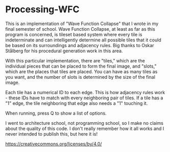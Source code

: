 # Processing-WFC
This is an implementation of "Wave Function Collapse" that I wrote in my final semester of school.
Wave Function Collapse, at least as far as this program is concerned, is tileset based system where every tile is indeterminate and can intelligently determine all possible tiles that it could be based on its surroundings and adjacency rules. Big thanks to Oskar Stålberg for his procedural generation work in this area.


With this particular implementation, there are "tiles," which are the individual pieces that can be placed to form the final image, and "slots," which are the places that tiles are placed. You can have as many tiles as you want, and the number of slots is determined by the size of the final image.

Each tile has a numerical ID to each edge. This is how adjacency rules work - these IDs have to match with every neighboring pair of tiles. If a tile has a "1" edge, the tile neighboring that edge also needs a "1" touching it.


When running, press Q to show a list of options.


I went to architecture school, not programming school, so I make no claims about the quality of this code.
I don't really remember how it all works and I never intended to publish this, but here it is!


https://creativecommons.org/licenses/by/4.0/
